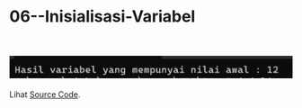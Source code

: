 # 06--Inisialisasi-Variabel <br><br>
<img src="https://github.com/RizkyKhapidsyah/06--Inisialisasi-Variabel/blob/master/Hasil/SC.png"><br><br>
Lihat <a href="https://github.com/RizkyKhapidsyah/06--Inisialisasi-Variabel/blob/master/SourceCode.cpp">Source Code</a>.
